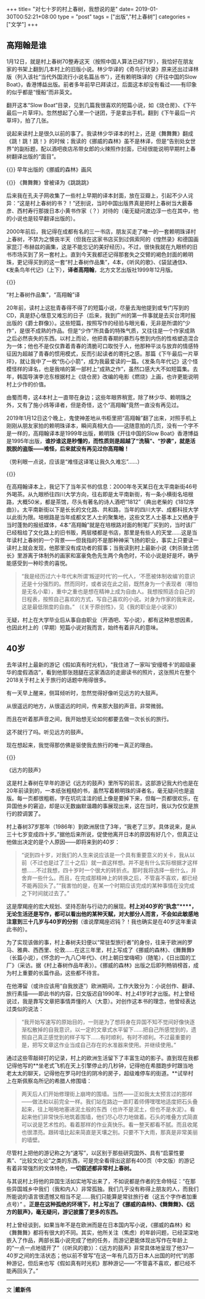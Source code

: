 +++
title= "对七十岁的村上春树，我想说的是"
date= 2019-01-30T00:52:21+08:00
type = "post"
tags = ["出版","村上春树"]
categories = ["文学"]
+++
## 高翔翰是谁

1月12日，就是村上春树70整寿这天（按照中国人算法已经71岁），我恰好在朋友家的书架上翻到几本村上的旧版小说。林少华译的《奇鸟行状录》原来还出过译林版（列入该社“当代外国流行小说名篇丛书”），还有赖明珠译的《开往中国的Slow Boat》，香港博益出版。前者多年前早已拜读过，后面这本却没有看过——有印象的似乎都是“慢船”而非英文。
<!--more-->

翻开这本“Slow Boat”目录，见到几篇我很喜欢的短篇小说，如《烧仓房》、《下午最后一片草坪》。忽然想起了心里一个谜团，于是拿出手机，翻到《下午最后一片草坪》，拍了几张。

说起来读村上是很久以前的事了。我读林少华译本的村上，还是《舞舞舞》翻成《跳！跳！跳！》的时候；我读的《挪威的森林》虽不是林译，但是“告别处女世界”的副标题，配以酒吧夜店吊带女郎的火辣照作封面，已经很能说明早期村上春树翻译出版的“面目”。

{{<img src="http://ian2.oss-cn-hangzhou.aliyuncs.com/2019-01-29-165336.jpg" alt="">}}
早年出版的《挪威的森林》画风

{{<img src="http://ian2.oss-cn-hangzhou.aliyuncs.com/2019-01-29-165401.jpg" alt="">}}
《舞舞舞》曾被译为《跳跳跳》

后来我在孔夫子网收集了一些村上早期的译本封面，放在豆瓣上，引起不少人诧异：“这是村上春树的书？！”还别说，当时中国出版界真是把村上春树当大薮春彦、西村寿行那拨日本小黄书作家（？）对待的（毫无疑问渡边淳一也在其中，他的小说也是较早翻译出版的）。

2000年前后，我记得在成都有名的三一书店，朋友买走了唯一的一套赖明珠译村上春树，不禁为之懊丧半天（但我在这家书店买到过佩索阿的《惶然录》和德国画家昆汀·布赫兹的画集，这是不能忘记的美好经历）。不过，很快我就在九眼桥的旧书市场买到了另一套村上。直到今天我都还记得那套失之交臂的褐色封面的赖明珠，更记得买到的这一套“村上春树作品集”，4本，《听风的歌》、《袋鼠通信》、《发条鸟年代记》（上下），**译者高翔翰**，北方文艺出版社1999年12月版。

{{<img src="http://ian2.oss-cn-hangzhou.aliyuncs.com/2019-01-29-165431.jpg" alt="">}}

“村上春树作品集”，“高翔翰”译

20年前，读村上这批青春得不得了的短篇小说，尽量去淘他提到或专门写到的CD，真是舒心惬意又难忘的日子（后来，我到广州的第一件事就是去买台湾时报出版的《爵士群像》）。这些短篇，按照写作的经验与眼光看，无非是所谓的“少作”，是很不成熟的作品。但是“少作”所具备的特殊气质，又往往是一个作家成熟之后必然丧失的东西。以村上而论，他把青春期的暴烈与憋到内伤的性格塑造混合为一体；他也不是仅仅靠着青春的清脆可口取悦于人，他那种平淡与放弃的情感特征因为超越了青春的惯用模式，反而引起读者的寄托之感。那篇《下午最后一片草坪》，就让我中了一枚“伤心小箭”，成为我最爱读的一篇。《发条鸟年代记》这个怪模怪样的译名，也是我啃的第一部村上“成熟之作”，虽然口感大大不如短篇集。去年，韩国导演李沧东根据村上《烧仓房》改编的电影《燃烧》上画，也许更能说明村上少作的价值。

由蜀而粤，这4本村上一直带在身边；这些年眼界稍宽，除了林少华、赖明珠之外，又有了施小炜等译者，但是奇怪，这个“高翔翰”竟然一直没有再见过。

2019年1月12日这个晚上，鬼使神差地从书柜里把“高翔翰”翻了出来，对照手机上刚刚从朋友家拍的赖明珠译本，瞬间真相大白——这随意拍的几页，没有一个字不是一样的，高翔翰译本是1999年出版，赖明珠《开往中国的Slow Boat》香港博益是1995年出版，**谁抄谁这是秒懂的，而性质则是超越了“洗稿”、“抄袭”，就是活脱脱的盗版——难怪，后来就没有再见过你高翔翰！**

（势利眼一点说，应该是“难怪这译笔让我久久难忘”……）

{{<img src="http://ian2.oss-cn-hangzhou.aliyuncs.com/2019-01-29-165446.jpg" alt="">}}

在高翔翰译本上，我记下了当年买书的信息：2000年冬天某日在太平南新街46号外喝茶。从九眼桥往四川大学方向，往右即是太平南新街，有一条小横街名培根路，大概50米，都是茶馆，尽头有著名的诗人酒吧“1812”（典出老柴的《1812序曲》）。太平南新街以下是长长的文化路、共和路，当年的四川大学、成都科技大学以此街为限。培根路是当年成都文艺人士的聚集地，这些文艺人士基本上又栖身于当时蓬勃的报纸媒体，4本“高翔翰”就是在培根路对面的制笔厂买到的，当时该厂已经租给了文化路上的旧书贩，两层楼都是书店，那里是有些人的天堂……这是当年读村上春树的一个背景——但我指的不是那种神采飞扬的职业，事实上只要读一读村上就会发现，他那里没有成功者的叙事；当我读到村上最新小说《刺杀骑士团长》里游离于体制外的画家和富豪免色先生两个角色时，不论小说是好是坏，确乎能感受到一种珍贵的喜悦。

> “我是经历过六十年代末所谓‘叛逆时代’的一代人，‘不愿被体制收编’的意识还是十分强烈的。然而同时，或者说在此之前，既然身为一个表现者（哪怕是无名小辈），重中之重也是想在精神上成为自由人。我想按照适合自己的日程表，按照自己喜欢的方式，写自己喜欢的小说。对身为作家的我来说，这是最低限度的自由。” （《关于原创性》，见《我的职业是小说家》）

无疑，村上在大学毕业后从事自由职业（开酒吧、写小说），都有这种思想因素，也因此村上的（早期）短篇小说对我而言，始终有着非凡的意味。

## 40岁

去年读村上最新的游记《假如真有时光机》，“我住进了一家叫‘安缦塔卡’的超级豪华的度假酒店”，看到他那张翘腿在这家酒店的走廊读书的照片，这张照片在整个2018关于村上关于旅行的话题中用得很多。

有一天早上醒来，侧耳倾听时，忽然觉得好像听见远方的大鼓声。

从很遥远的地方，从很遥远的时间，传来那大鼓的声音。非常微弱。

而且在听着那声音之间，我开始想无论如何都要去做一次长长的旅行。

这不就行了吗。听见远方的鼓声。

现在想起来，我觉得那仿佛是驱使我去旅行的唯一真正的理由。

{{<img src="http://ian2.oss-cn-hangzhou.aliyuncs.com/2019-01-29-165515.jpg" alt="">}}

《远方的鼓声》

这是村上春树在早年的游记《远方的鼓声》里所写的前言。这部游记我大约也是在20年前读到的，一本纸张粗糙的书，虽然写着赖明珠的译者名，毫无疑问也是盗版。每一页都很粗粝，字在坑坑洼洼的纸上像是要掉下来，但每一页都很欢乐，在异国他乡的窘迫，却是以无数幽默谐趣的事展现出来，这在当时，我以为仅仅是旅行的腔调罢了。

村上春树37岁那年（1986年）到欧洲居住了3年，“我老了三岁。具体说来，是从三十七岁变成四十岁。”据他后来所说，促使他离开日本的原因有好几个，但真正让他做出决定的是个人原因——即将来到的40岁：

> “说到四十岁，对我们的人生来说应该是一个具有重要意义的关卡，我从以前（不过也是过了三十之后）就一直这样想。并不是有什么实际根据才这样想……不过我想，四十岁时一个很大的转折点。那时我将选择一些什么，并舍弃一些什么。而且，在完成那精神上的转换之后，不管喜不喜欢，都已经不能再回头了。”“我害怕的是，在某一个时期应该完成的某种事情在没完成之下时间就过去了。”

这是摩羯座的宏大规划、坚持忍耐与行动力的展现。**村上对40岁的“执念”****，无论生活还是写作，都可以看出他的某种天赋，对大部分人而言，不会如此敏感地注意到三十几岁与40岁的分别**（谁说摩羯座迟钝？！我也确实是在40岁这年重读此书的）。

为了实现该做的事，村上春树夫妇便以“常驻型旅行者”的身份，往来于欧洲的罗马、雅典、西西里、伦敦……在这三年里，村上写成了《挪威的森林》、《舞舞舞》（长篇小说），《怀念的一九八〇年代》、《村上朝日堂嗨嗬》（随笔），《日出国的工厂》（采访。据《村上春树作品年表》）。《挪威的森林》出版之后即列畅销榜首，成为村上重要的长篇作品，这些都不待言。

在他滞留（或许应该用“自我放逐”）欧洲期间，工作大致分为：小说创作、翻译、旅行素描——即此书的内容，日文版迟自1990年、村上41岁时才出版。村上曾经说过，我是靠写文章把事情弄懂的人（大意）。对创作这本书的理念，他曾经表达过类似的说法：

> “我开始写速写的原始目的，一则是为了想将身在异国不知不觉间好像快逐渐松散掉的自我意识，以一定的文章式水平留下……把自己所感觉到的，遗照自己真正感觉到的样子写下……有时顺利，有时不顺利。不过最重要的是，把写文章这作业当成自己存在的水准器来使用。并继续使用。”

通过这些零敲碎打的记录，村上的欧洲生活留下了丰富生动的影子。直到现在我都记得他写的**坐老式飞机在天上引擎停止的几秒钟，记得他在希腊跑步时跟当地老太太的聊天，记得他在罗马时住的阴冷的房子，超级难停车的街道。**试举村上在斯佩察岛所记的希腊人修围墙：

> 两天后人们开始修理街上崩垮的围墙。当然——正如我太太预言过的那样——做法和以前完全一样。我们站在路边一直盯着师傅嘿嘿地适度把石头叠起来，往上啪啪地塞进泥土般的东西（也许不是泥土，但也不是水泥）。看起来他们非常快乐地筑着围墙，他们尽心尽力地做着。石头的堆叠方式简直可以说是艺术性的。看着那样的作业真快乐。看一整天都看不腻。而且收尾也很漂亮。跟砖墙比起来简直是天壤之别。只要不下大雨，那真是非常美丽的墙壁。

尽管村上把他的游记称之为“速写”，以区别于那些研究国外、具有“启蒙性要素”、“比较文化论”之类的东西，可是完全看得出这部有400页（中文版）的游记有着非常强烈的文体特色，**一切叙述都非常村上春树。**

与其说村上将他的异国生活如实地写出来了，不如说都是作者的生命特征：“在那些异国城乡中我们（我和内人）非常孤独。我们几乎没有称得上朋友的人，而我们所能说的语言很遗憾又相当不足……我们只能算是常驻旅行者（这五个字作者加重点号）” 。**正是在这种孤绝的环境下，村上写出了《挪威的森林》、《舞舞舞》、《远方的鼓声》，毫无疑问，游记披露了更多的东西。**

村上曾经谈到，如果当年不是在欧洲而是在日本国内写小说，《挪威的森林》和《舞舞舞》都将有很大的不同。其实，他所关注（焦虑）的年龄问题，已经深深地嵌入了作品，两部长篇小说完成了他的任务，而游记更能体现出写作在年龄上的“一点一点地错开了”（《听风的歌》）：《远方的鼓声》非常具体地呈现了他37—40岁之间的生活状态；他以前不曾写“在这一年有几百万日本人出国的时代”的那种游记，但后来也写《假如真有时光机》那种游记——“不管喜不喜欢，都已经不能再回头了。”

---
文 |**戴新伟**


